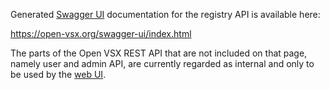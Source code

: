Generated [Swagger UI](https://swagger.io/tools/swagger-ui/index.html) documentation for the registry API is available here:

https://open-vsx.org/swagger-ui/index.html

The parts of the Open VSX REST API that are not included on that page, namely user and admin API, are currently regarded as internal and only to be used by the [web UI](https://www.npmjs.com/package/openvsx-webui).
